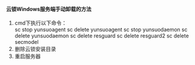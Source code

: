 #### 云锁Windows服务端手动卸载的方法

1. cmd下执行以下命令：         
       sc stop yunsuoagent
       sc delete yunsuoagent
       sc stop yunsuodaemon
       sc delete yunsuodaemon
       sc delete resguard
       sc delete resguard2
       sc delete secmodel  
2. 删除云锁安装目录
3. 重启服务器